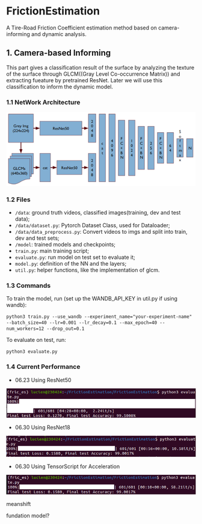 # FrictionEstimation
A Tire-Road Friction Coefficient estimation method based on camera-informing and dynamic analysis.

## 1. Camera-based Informing

This part gives a classification result of the surface by analyzing the texture of the surface through GLCM((Gray Level Co-occurrence Matrix)) and extracting fueature by pretrained ResNet. Later we will use this classification to inform the dynamic model.

### 1.1 NetWork Architecture

![ClassificationArchitecture](illustrations/ClassificationArchitecture.png)

### 1.2 Files

-  `/data`: ground truth videos, classified images(training, dev and test data);
-  `/data/dataset.py`: Pytorch Dataset Class, used for Dataloader;
-  `/data/data_preprocess.py`: Convert videos to imgs and split into train, dev and test sets;
-  `/model`: trained models and checkpoints;
-  `train.py`: main training script;
-  `evaluate.py`: run model on test set to evaluate it;
-  `model.py`: definition of the NN and the layers;
-  `util.py`: helper functions, like the implementation of glcm.

### 1.3 Commands

To train the model, run (set up the WANDB_API_KEY in util.py if using wandb):

```
python3 train.py --use_wandb --experiment_name="your-experiment-name" --batch_size=40 --lr=0.001 --lr_decay=0.1 --max_epoch=40 --num_workers=12 --drop_out=0.1
```
To evaluate on test, run:
```
python3 evaluate.py
```

### 1.4 Current Performance

- 06.23 Using ResNet50

![Alt text](illustrations/0623-test-result.png)

- 06.30 Using ResNet18

![Alt text](illustrations/0629-Res18-result.png)

- 06.30 Using TensorScript for Acceleration

![Alt text](illustrations/0630-Res18-TensorScript.png)


meanshift

fundation model?
